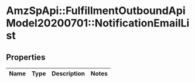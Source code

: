 # AmzSpApi::FulfillmentOutboundApiModel20200701::NotificationEmailList

## Properties
Name | Type | Description | Notes
------------ | ------------- | ------------- | -------------

